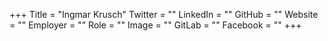 +++
Title = "Ingmar Krusch"
Twitter = ""
LinkedIn = ""
GitHub = ""
Website = ""
Employer = ""
Role = ""
Image = ""
GitLab = ""
Facebook = ""
+++
